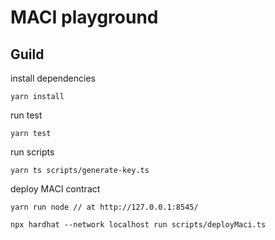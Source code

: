 # MACI playground


## Guild

install dependencies
```
yarn install
```

run test
```
yarn test
```

run scripts
```
yarn ts scripts/generate-key.ts
```

deploy MACI contract

```
yarn run node // at http://127.0.0.1:8545/

npx hardhat --network localhost run scripts/deployMaci.ts
```